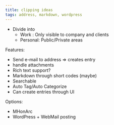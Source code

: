 ```yaml
---
title: clipping ideas
tags: address, markdown, wordpress
---
```


- Divide into
  - Work : Only visible to company and clients
  - Personal: Public/Private areas

Features:

- Send e-mail to address => creates entry
- handle attachments
- Rich text support?
- Markdown through short codes (maybe)
- Searchable
- Auto Tag/Auto Categorize
- Can create entries through UI

Options:

- MHonArc
- WordPress + WebMail posting
